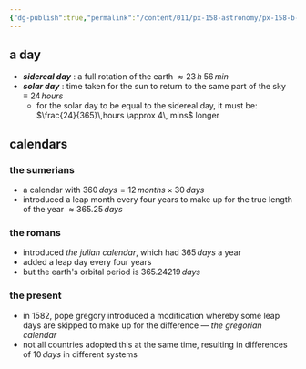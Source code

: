 ```yaml
---
{"dg-publish":true,"permalink":"/content/011/px-158-astronomy/px-158-b-the-celestial-sphere/px-158-b3-measuring-time/","noteIcon":"1","created":"2024-11-25T10:50:32.000+00:00","updated":"2024-11-26T20:12:59.903+00:00"}
---
```


## a day
- ***sidereal day*** : a full rotation of the earth $\approx 23 \,h \; 56\,min$
- ***solar day*** : time taken for the sun to return to the same part of the sky $\equiv 24 \,hours$ 
	- for the solar day to be equal to the sidereal day, it must be: $\frac{24}{365}\,hours \approx 4\, mins$ longer

## calendars
### the sumerians
- a calendar with $360\,days = 12\,months \times 30\,days$
- introduced a leap month every four years to make up for the true length of the year $\approx 365.25\,days$
### the romans
- introduced *the julian calendar*, which had $365\,days$ a year
- added a leap day every four years
- but the earth's orbital period is $365.24219\,days$
### the present
- in $1582$, pope gregory introduced a modification whereby some leap days are skipped to make up for the difference — *the gregorian calendar*
- not all countries adopted this at the same time, resulting in differences of $10\,days$ in different systems
